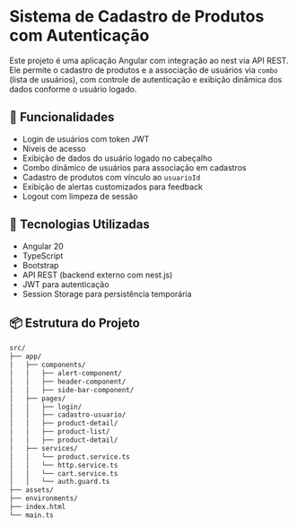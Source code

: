 # Sistema de Cadastro de Produtos com Autenticação

Este projeto é uma aplicação Angular com integração ao nest  via API REST. Ele permite o cadastro de produtos e a associação de usuários via `combo` (lista de usuários), com controle de autenticação e exibição dinâmica dos dados conforme o usuário logado.

## 🚀 Funcionalidades

- Login de usuários com token JWT
- Niveis de acesso
- Exibição de dados do usuário logado no cabeçalho
- Combo dinâmico de usuários para associação em cadastros
- Cadastro de produtos com vínculo ao `usuarioId`
- Exibição de alertas customizados para feedback
- Logout com limpeza de sessão

## 🧰 Tecnologias Utilizadas

- Angular 20
- TypeScript
- Bootstrap
- API REST (backend externo com nest.js)
- JWT para autenticação
- Session Storage para persistência temporária

## 📦 Estrutura do Projeto

```bash
src/
├── app/
│   ├── components/
│   │   ├── alert-component/
│   │   ├── header-component/
│   │   ├── side-bar-component/
│   ├── pages/
│   │   ├── login/
│   │   ├── cadastro-usuario/
│   │   ├── product-detail/
│   │   ├── product-list/
│   │   ├── product-detail/
│   ├── services/
│   │   └── product.service.ts
│   │   └── http.service.ts
│   │   └── cart.service.ts
│   │   └── auth.guard.ts
├── assets/
├── environments/
├── index.html
└── main.ts
